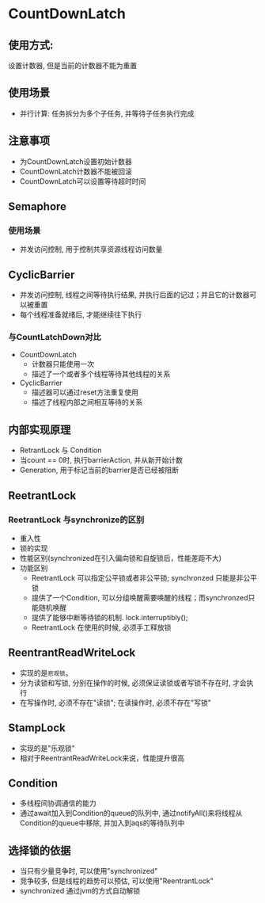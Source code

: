 # CountDownLatch

## 使用方式:
设置计数器, 但是当前的计数器不能为重置

## 使用场景
- 并行计算: 任务拆分为多个子任务, 并等待子任务执行完成

## 注意事项
- 为CountDownLatch设置初始计数器
- CountDownLatch计数器不能被回滚
- CountDownLatch可以设置等待超时时间

## Semaphore

### 使用场景

- 并发访问控制, 用于控制共享资源线程访问数量

## CyclicBarrier

- 并发访问控制, 线程之间等待执行结果, 并执行后面的记过；并且它的计数器可以被重置
- 每个线程准备就绪后, 才能继续往下执行

### 与CountLatchDown对比

- CountDownLatch
  - 计数器只能使用一次
  - 描述了一个或者多个线程等待其他线程的关系
- CyclicBarrier
  - 描述器可以通过reset方法重复使用
  - 描述了线程内部之间相互等待的关系

## 内部实现原理
- RetrantLock 与 Condition
- 当count == 0时, 执行barrierAction, 并从新开始计数
- Generation, 用于标记当前的barrier是否已经被阻断

## ReetrantLock

### ReetrantLock 与synchronize的区别

- 重入性
- 锁的实现
- 性能区别(synchronized在引入偏向锁和自旋锁后，性能差距不大)
- 功能区别
  - ReetrantLock 可以指定公平锁或者非公平锁; synchronzed 只能是非公平锁
  - 提供了一个Condition, 可以分组唤醒需要唤醒的线程；而synchronzed只能随机唤醒
  - 提供了能够中断等待锁的机制. lock.interruptibly();
  - ReetrantLock 在使用的时候, 必须手工释放锁

## ReentrantReadWriteLock

- 实现的是`悲观锁`。
- 分为读锁和写锁, 分别在操作的时候, 必须保证读锁或者写锁不存在时, 才会执行
- 在写操作时, 必须不存在"读锁"; 在读操作时, 必须不存在"写锁"

## StampLock
- 实现的是"乐观锁"
- 相对于ReentrantReadWriteLock来说，性能提升很高

## Condition
- 多线程间协调通信的能力
- 通过await加入到Condition的queue的队列中, 通过notifyAll()来将线程从Condition的queue中移除, 并加入到aqs的等待队列中

## 选择锁的依据

- 当只有少量竞争时, 可以使用"synchronized"
- 竞争较多, 但是线程的趋势可以预估, 可以使用"ReentrantLock"
- synchronized 通过jvm的方式自动解锁
